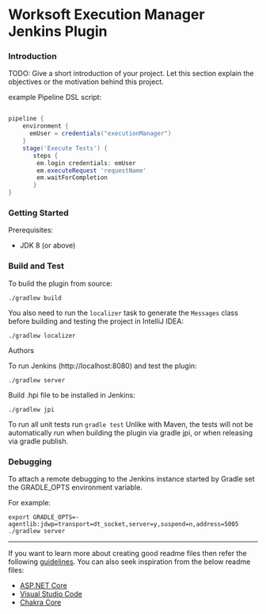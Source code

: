 Worksoft Execution Manager Jenkins Plugin
========================

### Introduction
TODO: Give a short introduction of your project. Let this section explain the objectives or the motivation behind this project. 

example Pipeline DSL script:

```groovy

pipeline {
    environment {
      emUser = credentials("executionManager")
    }
    stage('Execute Tests') {
       steps {
        em.login credentials: emUser
        em.executeRequest 'requestName'
        em.waitForCompletion 
       }
}

```

### Getting Started
Prerequisites:

* JDK 8 (or above)


### Build and Test
To build the plugin from source:

    ./gradlew build

 You also need to run the `localizer` task to generate the `Messages` class before building and testing the project in IntelliJ IDEA:

    ./gradlew localizer

Authors

To run Jenkins (http://localhost:8080) and test the plugin:

    ./gradlew server

Build .hpi file to be installed in Jenkins:

    ./gradlew jpi

To run all unit tests run `gradle test` Unlike with Maven, the tests will not be automatically run when building the plugin via gradle jpi, or when releasing via gradle publish.

### Debugging
To attach a remote debugging to the Jenkins instance started by Gradle set the GRADLE_OPTS environment variable.

For example:

    export GRADLE_OPTS=-agentlib:jdwp=transport=dt_socket,server=y,suspend=n,address=5005
    ./gradlew server


----------

If you want to learn more about creating good readme files then refer the following [guidelines](https://www.visualstudio.com/en-us/docs/git/create-a-readme). You can also seek inspiration from the below readme files:
- [ASP.NET Core](https://github.com/aspnet/Home)
- [Visual Studio Code](https://github.com/Microsoft/vscode)
- [Chakra Core](https://github.com/Microsoft/ChakraCore)